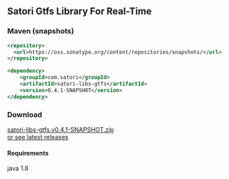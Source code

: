 ## Satori Gtfs Library For Real-Time


### Maven (snapshots)
```xml
<repository>
  <url>https://oss.sonatype.org/content/repositories/snapshots/</url>
</repository>
```
```xml
<dependency>
    <groupId>com.satori</groupId>
    <artifactId>satori-libs-gtfs</artifactId>
    <version>0.4.1-SNAPSHOT</version>
</dependency>
```


### Download
[satori-libs-gtfs.v0.4.1-SNAPSHOT.zip](https://github.com/satori-com/satori-composer/releases/download/v0.4.1-SNAPSHOT/satori-libs-gtfs.v0.4.1-SNAPSHOT.zip)<br/>
[or see latest releases](https://github.com/satori-com/satori-composer/releases/latest)

#### Requirements
java 1.8


